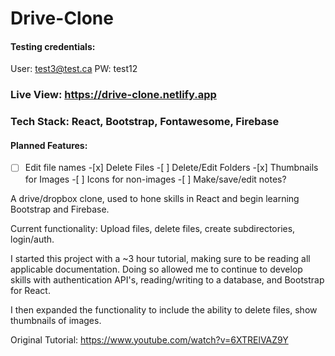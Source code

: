 # Drive-Clone

#### Testing credentials:

User: test3@test.ca
PW: test12

### Live View: https://drive-clone.netlify.app

### Tech Stack: React, Bootstrap, Fontawesome, Firebase

#### Planned Features:

-[ ] Edit file names -[x] Delete Files -[ ] Delete/Edit Folders -[x] Thumbnails for Images -[ ] Icons for non-images -[ ] Make/save/edit notes?

A drive/dropbox clone, used to hone skills in React and begin learning Bootstrap and Firebase.

Current functionality: Upload files, delete files, create subdirectories, login/auth.

I started this project with a ~3 hour tutorial, making sure to be reading all applicable documentation. Doing so allowed me to continue to develop skills with authentication API's, reading/writing to a database, and Bootstrap for React.

I then expanded the functionality to include the ability to delete files, show thumbnails of images.

Original Tutorial:
https://www.youtube.com/watch?v=6XTRElVAZ9Y
